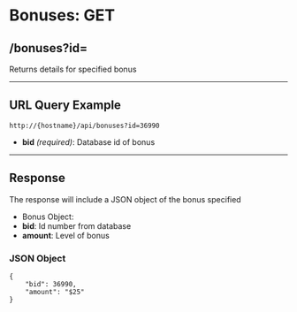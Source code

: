 # Bonuses: GET

## /bonuses?id=

Returns details for specified bonus

---

## URL Query Example

```
http://{hostname}/api/bonuses?id=36990
```

- **bid** *(required)*: Database id of bonus

---

## Response

The response will include a JSON object of the bonus specified

- Bonus Object:
 - **bid**: Id number from database
 - **amount**: Level of bonus

### JSON Object

```
{
	"bid": 36990,
    "amount": "$25"
}

```
